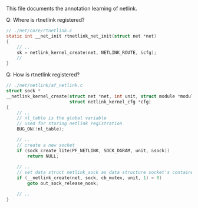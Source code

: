 This file documents the annotation learning of netlink.

Q: Where is rtnetlink registered?


``` C
// ./net/core/rtnetlink.c
static int __net_init rtnetlink_net_init(struct net *net)
{
    // ..
    sk = netlink_kernel_create(net, NETLINK_ROUTE, &cfg);
    //
}
```


Q: How is rtnetlink registered?

``` C
// ./net/netlink/af_netlink.c
struct sock *
__netlink_kernel_create(struct net *net, int unit, struct module *module,
                        struct netlink_kernel_cfg *cfg)
{
    // ..
    // nl_table is the global variable 
    // used for storing netlink registration
    BUG_ON(!nl_table);

    // ..
    // create a new socket
    if (sock_create_lite(PF_NETLINK, SOCK_DGRAM, unit, &sock))
        return NULL;
    
    // ..
    // set data struct netlink_sock as data structure socket's container
    if (__netlink_create(net, sock, cb_mutex, unit, 1) < 0)
        goto out_sock_release_nosk;

    // ..
}
```
